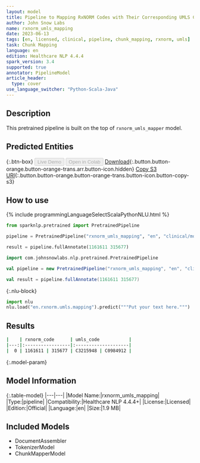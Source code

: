 ```yaml
---
layout: model
title: Pipeline to Mapping RxNORM Codes with Their Corresponding UMLS Codes
author: John Snow Labs
name: rxnorm_umls_mapping
date: 2023-06-13
tags: [en, licensed, clinical, pipeline, chunk_mapping, rxnorm, umls]
task: Chunk Mapping
language: en
edition: Healthcare NLP 4.4.4
spark_version: 3.4
supported: true
annotator: PipelineModel
article_header:
  type: cover
use_language_switcher: "Python-Scala-Java"
---
```


## Description

This pretrained pipeline is built on the top of `rxnorm_umls_mapper` model.

## Predicted Entities



{:.btn-box}
<button class="button button-orange" disabled>Live Demo</button>
<button class="button button-orange" disabled>Open in Colab</button>
[Download](https://s3.amazonaws.com/auxdata.johnsnowlabs.com/clinical/models/rxnorm_umls_mapping_en_4.4.4_3.4_1686674453772.zip){:.button.button-orange.button-orange-trans.arr.button-icon.hidden}
[Copy S3 URI](s3://auxdata.johnsnowlabs.com/clinical/models/rxnorm_umls_mapping_en_4.4.4_3.4_1686674453772.zip){:.button.button-orange.button-orange-trans.button-icon.button-copy-s3}

## How to use

<div class="tabs-box" markdown="1">
{% include programmingLanguageSelectScalaPythonNLU.html %}

```python
from sparknlp.pretrained import PretrainedPipeline

pipeline = PretrainedPipeline("rxnorm_umls_mapping", "en", "clinical/models")

result = pipeline.fullAnnotate(1161611 315677)
```
```scala
import com.johnsnowlabs.nlp.pretrained.PretrainedPipeline

val pipeline = new PretrainedPipeline("rxnorm_umls_mapping", "en", "clinical/models")

val result = pipeline.fullAnnotate(1161611 315677)
```


{:.nlu-block}
```python
import nlu
nlu.load("en.rxnorm.umls.mapping").predict("""Put your text here.""")
```

</div>


## Results

```bash
|    | rxnorm_code      | umls_code           |
|---:|:-----------------|:--------------------|
|  0 | 1161611 | 315677 | C3215948 | C0984912 |
```

{:.model-param}
## Model Information

{:.table-model}
|---|---|
|Model Name:|rxnorm_umls_mapping|
|Type:|pipeline|
|Compatibility:|Healthcare NLP 4.4.4+|
|License:|Licensed|
|Edition:|Official|
|Language:|en|
|Size:|1.9 MB|

## Included Models

- DocumentAssembler
- TokenizerModel
- ChunkMapperModel